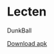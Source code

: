 # Lecten
DunkBall

<a href="https://drive.google.com/file/d/1OIHnWs8P_6xexobUZYziDI5ktquLl9VV/view?usp=sharing">Download apk</a>
